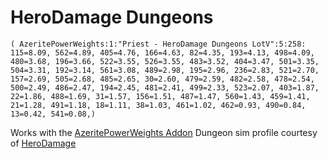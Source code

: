 # HeroDamage Dungeons
```
( AzeritePowerWeights:1:"Priest - HeroDamage Dungeons LotV":5:258: 115=8.09, 562=4.89, 405=4.76, 166=4.63, 82=4.35, 193=4.13, 498=4.09, 480=3.68, 196=3.66, 522=3.55, 526=3.55, 483=3.52, 404=3.47, 501=3.35, 504=3.31, 192=3.14, 561=3.08, 489=2.98, 195=2.96, 236=2.83, 521=2.70, 157=2.69, 505=2.68, 485=2.65, 30=2.60, 479=2.59, 482=2.58, 478=2.54, 500=2.49, 486=2.47, 194=2.45, 481=2.41, 499=2.33, 523=2.07, 403=1.87, 22=1.86, 488=1.69, 31=1.57, 156=1.51, 487=1.47, 560=1.43, 459=1.41, 21=1.28, 491=1.18, 18=1.11, 38=1.03, 461=1.02, 462=0.93, 490=0.84, 13=0.42, 541=0.08,)
```

 Works with the [AzeritePowerWeights Addon](https://wow.curseforge.com/projects/azeritepowerweights)
 Dungeon sim profile courtesy of [HeroDamage](https://www.herodamage.com/)